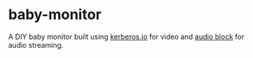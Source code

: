 # baby-monitor

A DIY baby monitor built using [kerberos.io]() for video and [audio block]() for audio streaming.